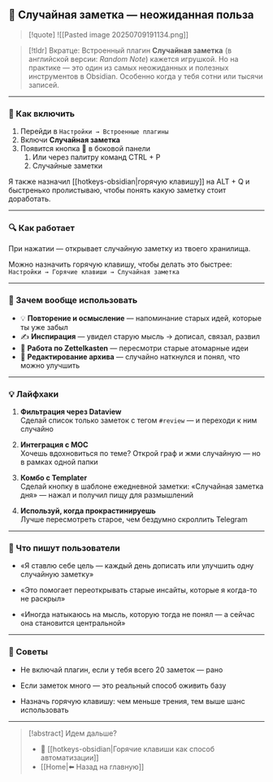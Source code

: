 ## 🎲 Случайная заметка — неожиданная польза

>[!quote] ![[Pasted image 20250709191134.png]]

> [!tldr] Вкратце:
> Встроенный плагин **Случайная заметка** (в английской версии: _Random Note_) кажется игрушкой. Но на практике — это один из самых неожиданных и полезных инструментов в Obsidian. Особенно когда у тебя сотни или тысячи записей.

---

### 🔧 Как включить

1. Перейди в `Настройки → Встроенные плагины`
2. Включи **Случайная заметка**
3. Появится кнопка 🎲 в боковой панели
	1. Или через палитру команд CTRL + P
	2. Случайные заметки

Я также назначил [[hotkeys-obsidian|горячую клавишу]] на ALT + Q и быстренько пролистываю, чтобы понять какую заметку стоит доработать.

---
### 🔍 Как работает

При нажатии — открывает случайную заметку из твоего хранилища.

Можно назначить горячую клавишу, чтобы делать это быстрее:  
`Настройки → Горячие клавиши → Случайная заметка`

---

### 🧠 Зачем вообще использовать

- 💡 **Повторение и осмысление** — напоминание старых идей, которые ты уже забыл
- ✍️ **Инспирация** — увидел старую мысль → дописал, связал, развил
- 🔁 **Работа по Zettelkasten** — пересмотри старые атомарные идеи
- 🧱 **Редактирование архива** — случайно наткнулся и понял, что можно улучшить

---

### 💡 Лайфхаки

1. **Фильтрация через Dataview**  
    Сделай список только заметок с тегом `#review` — и переходи к ним случайно
    
2. **Интеграция с MOC**  
    Хочешь вдохновиться по теме? Открой граф и жми случайную — но в рамках одной папки
    
3. **Комбо с Templater**  
    Сделай кнопку в шаблоне ежедневной заметки: «Случайная заметка дня» — нажал и получил пищу для размышлений
    
4. **Используй, когда прокрастинируешь**  
    Лучше пересмотреть старое, чем бездумно скроллить Telegram
    

---

### 💬 Что пишут пользователи

- «Я ставлю себе цель — каждый день дописать или улучшить одну случайную заметку»
    
- «Это помогает переоткрывать старые инсайты, которые я когда-то не раскрыл»
    
- «Иногда натыкаюсь на мысль, которую тогда не понял — а сейчас она становится центральной»
    

---

### 📎 Советы

- Не включай плагин, если у тебя всего 20 заметок — рано
    
- Если заметок много — это реальный способ оживить базу
    
- Назначь горячую клавишу: чем меньше трения, тем выше шанс использовать
    

---

> [!abstract] Идем дальше?
> - 🎹 [[hotkeys-obsidian|Горячие клавиши как способ автоматизации]]
> - [[Home|⬅️ Назад на главную]]
